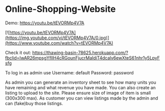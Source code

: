 # Online-Shopping-Website

Demo: https://youtu.be/tEVORMp4V7A

[![https://youtu.be/tEVORMp4V7A](https://img.youtube.com/vi/tEVORMp4V7A/0.jpg)](https://www.youtube.com/watch?v=tEVORMp4V7A)

Check it out: https://thawing-basin-78625.herokuapp.com/?fbclid=IwAR26mpsgYfllH4cRGounFjucrMaIdiT4dcalv6ewXteS61nhr1y5LpyFsfg

To log in as admin use
Username: default
Password: password

As admin you can generate an inventory sheet to see how many units you have remaining and what revenue you have made.
You can also create an listing to upload to the site. Please ensure size of image of item is small (300x300 max).
As customer you can view listings made by the admin and can (fake)buy those listings.
